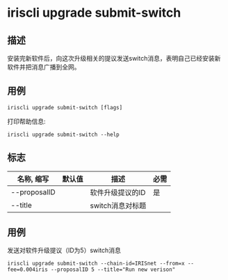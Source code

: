 # iriscli upgrade submit-switch

## 描述

安装完新软件后，向这次升级相关的提议发送switch消息，表明自己已经安装新软件并把消息广播到全网。

## 用例

```
iriscli upgrade submit-switch [flags]
```
打印帮助信息:

```
iriscli upgrade submit-switch --help
```
## 标志

| 名称, 缩写       | 默认值    | 描述                                                         | 必需     |
| ---------------  | --------- | ------------------------------------------------------------ | -------- |
| --proposalID    |           | 软件升级提议的ID                                             | 是       |
| --title          |           | switch消息对标题                                             |          |

## 用例

发送对软件升级提议（ID为5）switch消息

```
iriscli upgrade submit-switch --chain-id=IRISnet --from=x --fee=0.004iris --proposalID 5 --title="Run new verison"
```
